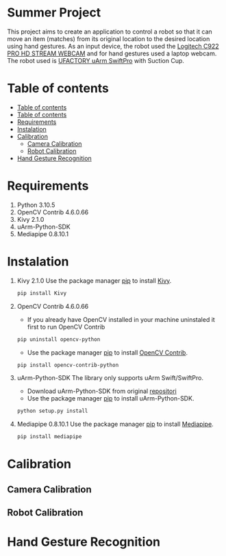 Summer Project
=================
This project aims to create an application to control a robot so that it can move an item (matches) from its original location to the desired location using hand gestures. As an input device, the robot used the [Logitech C922 PRO HD STREAM WEBCAM](https://choosealicense.com/licenses/mit/) and for hand gestures used a laptop webcam. The robot used is [UFACTORY uArm SwiftPro](https://www.ufactory.cc/product-page/ufactory-uarm-test-kit) with Suction Cup.

Table of contents
=================
- [Table of contents](#table-of-contents)
- [Table of contents](#table-of-contents-1)
- [Requirements](#requirements)
- [Instalation](#instalation)
- [Calibration](#calibration)
  - [Camera Calibration](#camera-calibration)
  - [Robot Calibration](#robot-calibration)
- [Hand Gesture Recognition](#hand-gesture-recognition)

Requirements
=================
1. Python 3.10.5
2. OpenCV Contrib 4.6.0.66
2. Kivy 2.1.0
3. uArm-Python-SDK
4. Mediapipe 0.8.10.1

Instalation
=================
1. Kivy 2.1.0
	Use the package manager [pip](https://pip.pypa.io/en/stable/) to install [Kivy](https://kivy.org/).

	```bash
	pip install Kivy
	```
2. OpenCV Contrib 4.6.0.66
	- If you already have OpenCV installed in your machine uninstaled it first to run OpenCV Contrib

	```bash
	pip uninstall opencv-python
	```

	- Use the package manager [pip](https://pip.pypa.io/en/stable/) to install [OpenCV Contrib](https://docs.opencv.org/4.x/d6/d00/tutorial_py_root.html).
    
	```bash
	pip install opencv-contrib-python
	```

3. uArm-Python-SDK
	The library only supports uArm Swift/SwiftPro.
	- Download uArm-Python-SDK from original [repositori](https://github.com/uArm-Developer/uArm-Python-SDK/tree/2.0)
	- Use the package manager [pip](https://pip.pypa.io/en/stable/) to install uArm-Python-SDK.

	```bash
	python setup.py install
	```
4. Mediapipe 0.8.10.1
	Use the package manager [pip](https://pip.pypa.io/en/stable/) to install [Mediapipe](https://google.github.io/mediapipe/getting_started/python).
	
	```bash
	pip install mediapipe
	```
Calibration
=================

Camera Calibration
-----------------

Robot Calibration
-----------------

Hand Gesture Recognition
=================
